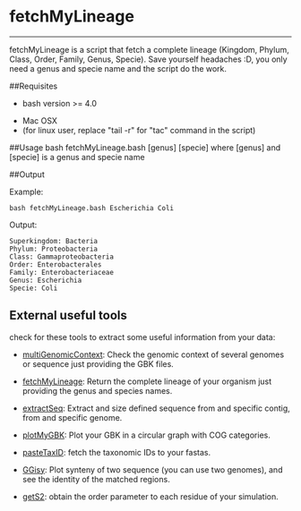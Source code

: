 # fetchMyLineage
----

fetchMyLineage is a script that fetch a complete lineage (Kingdom, Phylum, Class, Order, Family, Genus, Specie).
Save yourself headaches :D, you only need a genus and specie name and the script do the work.

##Requisites
* bash version >= 4.0
+ Mac OSX
+ (for linux user, replace "tail -r" for "tac" command in the script)

##Usage
	bash fetchMyLineage.bash [genus] [specie]
where [genus] and [specie] is a genus and specie name

##Output

Example:
	
	bash fetchMyLineage.bash Escherichia Coli
Output:

	Superkingdom: Bacteria
	Phylum: Proteobacteria
	Class: Gammaproteobacteria
	Order: Enterobacterales
	Family: Enterobacteriaceae
	Genus: Escherichia
	Specie: Coli
	
	
## External useful tools
check for these tools to extract some useful information from your data:

* [multiGenomicContext](https://github.com/Sanrrone/multiGenomicContext): Check the genomic context of several genomes or sequence just providing the GBK files.

* [fetchMyLineage](https://github.com/Sanrrone/fetchMyLineage): Return the complete lineage of your organism just providing the genus and species names.

* [extractSeq](https://github.com/Sanrrone/extractSeq): Extract and size defined sequence from and specific contig, from and specific genome.

* [plotMyGBK](https://github.com/Sanrrone/plotMyGBK): Plot your GBK in a circular graph with COG categories.

* [pasteTaxID](https://github.com/Sanrrone/pasteTaxID): fetch the taxonomic IDs to your fastas.

* [GGisy](https://github.com/Sanrrone/GGisy): Plot synteny of two sequence (you can use two genomes), and see the identity of the matched regions.

* [getS2](https://github.com/Sanrrone/getS2): obtain the order parameter to each residue of your simulation.
